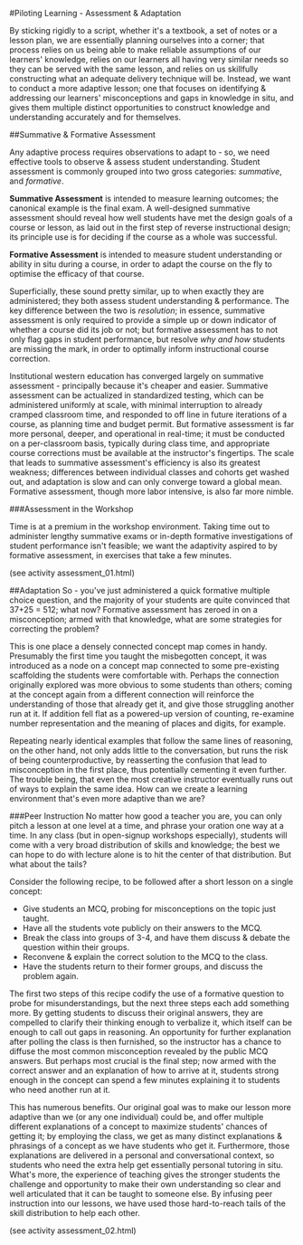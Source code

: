 #Piloting Learning - Assessment & Adaptation

By sticking rigidly to a script, whether it's a textbook, a set of notes or a lesson plan, we are essentially planning ourselves into a corner; that process relies on us being able to make reliable assumptions of our learners' knowledge, relies on our learners all having very similar needs so they can be served with the same lesson, and relies on us skillfully constructing what an adequate delivery technique will be. Instead, we want to conduct a more adaptive lesson; one that focuses on identifying & addressing our learners' misconceptions and gaps in knowledge in situ, and gives them multiple distinct opportunities to construct knowledge and understanding accurately and for themselves.

##Summative & Formative Assessment

Any adaptive process requires observations to adapt to - so, we need effective tools to observe & assess student understanding. Student assessment is commonly grouped into two gross categories: *summative*, and *formative*.

**Summative Assessment** is intended to measure learning outcomes; the canonical example is the final exam. A well-designed summative assessment should reveal how well students have met the design goals of a course or lesson, as laid out in the first step of reverse instructional design; its principle use is for deciding if the course as a whole was successful.

**Formative Assessment** is intended to measure student understanding or ability in situ during a course, in order to adapt the course on the fly to optimise the efficacy of that course.

Superficially, these sound pretty similar, up to when exactly they are administered; they both assess student understanding & performance. The key difference between the two is *resolution*; in essence, summative assessment is only required to provide a simple up or down indicator of whether a course did its job or not; but formative assessment has to not only flag gaps in student performance, but resolve *why and how* students are missing the mark, in order to optimally inform instructional course correction.

Institutional western education has converged largely on summative assessment - principally because it's cheaper and easier. Summative assessment can be actualized in standardized testing, which can be administered uniformly at scale, with minimal interruption to already cramped classroom time, and responded to off line in future iterations of a course, as planning time and budget permit. But formative assessment is far more personal, deeper, and operational in real-time; it must be conducted on a per-classroom basis, typically during class time, and appropriate course corrections must be available at the instructor's fingertips. The scale that leads to summative assessment's efficiency is also its greatest weakness; differences between individual classes and cohorts get washed out, and adaptation is slow and can only converge toward a global mean. Formative assessment, though more labor intensive, is also far more nimble.

###Assessment in the Workshop

Time is at a premium in the workshop environment. Taking time out to administer lengthy summative exams or in-depth formative investigations of student performance isn't feasible; we want the adaptivity aspired to by formative assessment, in exercises that take a few minutes.

(see activity assessment_01.html)

##Adaptation
So - you've just administered a quick formative multiple choice question, and the majority of your students are quite convinced that 37+25 = 512; what now? Formative assessment has zeroed in on a misconception; armed with that knowledge, what are some strategies for correcting the problem?

This is one place a densely connected concept map comes in handy. Presumably the first time you taught the misbegotten concept, it was introduced as a node on a concept map connected to some pre-existing scaffolding the students were comfortable with. Perhaps the connection originally explored was more obvious to some students than others; coming at the concept again from a different connection will reinforce the understanding of those that already get it, and give those struggling another run at it. If addition fell flat as a powered-up version of counting, re-examine number representation and the meaning of places and digits, for example.

Repeating nearly identical examples that follow the same lines of reasoning, on the other hand, not only adds little to the conversation, but runs the risk of being counterproductive, by reasserting the confusion that lead to misconception in the first place, thus potentially cementing it even further. The trouble being, that even the most creative instructor eventually runs out of ways to explain the same idea. How can we create a learning environment that's even more adaptive than we are?

###Peer Instruction
No matter how good a teacher you are, you can only pitch a lesson at one level at a time, and phrase your oration one way at a time. In any class (but in open-signup workshops especially), students will come with a very broad distribution of skills and knowledge; the best we can hope to do with lecture alone is to hit the center of that distribution. But what about the tails?

Consider the following recipe, to be followed after a short lesson on a single concept:

 - Give students an MCQ, probing for misconceptions on the topic just taught.
 - Have all the students vote publicly on their answers to the MCQ.
 - Break the class into groups of 3-4, and have them discuss & debate the question within their groups.
 - Reconvene & explain the correct solution to the MCQ to the class.
 - Have the students return to their former groups, and discuss the problem again.

The first two steps of this recipe codify the use of a formative question to probe for misunderstandings, but the next three steps each add something more. By getting students to discuss their original answers, they are compelled to clarify their thinking enough to verbalize it, which itself can be enough to call out gaps in reasoning. An opportunity for further explanation after polling the class is then furnished, so the instructor has a chance to diffuse the most common misconception revealed by the public MCQ answers. But perhaps most crucial is the final step; now armed with the correct answer and an explanation of how to arrive at it, students strong enough in the concept can spend a few minutes explaining it to students who need another run at it.

This has numerous benefits. Our original goal was to make our lesson more adaptive than we (or any one individual) could be, and offer multiple different explanations of a concept to maximize students' chances of getting it; by employing the class, we get as many distinct explanations & phrasings of a concept as we have students who get it. Furthermore, those explanations are delivered in a personal and conversational context, so students who need the extra help get essentially personal tutoring in situ. What's more, the experience of teaching gives the stronger students the challenge and opportunity to make their own understanding so clear and well articulated that it can be taught to someone else. By infusing peer instruction into our lessons, we have used those hard-to-reach tails of the skill distribution to help each other.

(see activity assessment_02.html)
